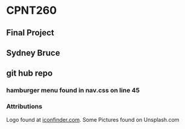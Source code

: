 # CPNT260
## Final Project
## Sydney Bruce
## git hub repo

### hamburger menu found in nav.css on line 45


### Attributions
Logo found at [iconfinder.com](https://www.iconfinder.com/).
Some Pictures found on Unsplash.com
